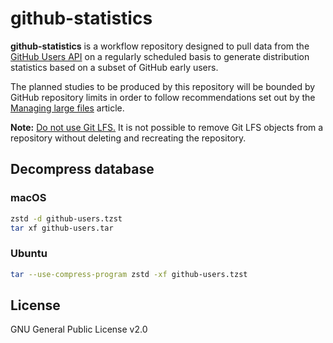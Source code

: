 # github-statistics
**github-statistics** is a workflow repository designed to pull data from the
[GitHub Users API][1] on a regularly scheduled basis to generate distribution
statistics based on a subset of GitHub early users.

The planned studies to be produced by this repository will be bounded by GitHub
repository limits in order to follow recommendations set out by the
[Managing large files][2] article.

**Note:** [Do not use Git LFS.][3] It is not possible to remove Git LFS objects
from a repository without deleting and recreating the repository. 

## Decompress database
### macOS
```sh
zstd -d github-users.tzst
tar xf github-users.tar
```

### Ubuntu
```sh
tar --use-compress-program zstd -xf github-users.tzst
```

## License
GNU General Public License v2.0

[1]: https://docs.github.com/en/rest/users/users
[2]: https://docs.github.com/en/repositories/working-with-files/managing-large-files/about-large-files-on-github
[3]: https://docs.github.com/en/repositories/working-with-files/managing-large-files/removing-files-from-git-large-file-storage#git-lfs-objects-in-your-repository

